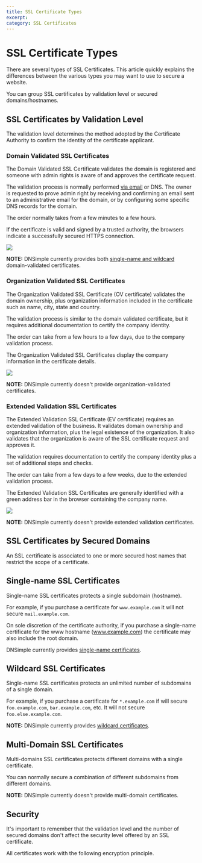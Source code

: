 ```yaml
---
title: SSL Certificate Types
excerpt: 
category: SSL Certificates
---
```


# SSL Certificate Types

There are several types of SSL Certificates. This article quickly explains the differences between the various types you may want to use to secure a website.

You can group SSL certificates by validation level or secured domains/hostnames.


## SSL Certificates by Validation Level

The validation level determines the method adopted by the Certificate Authority to confirm the identity of the certificate applicant.

### Domain Validated SSL Certificates

The Domain Validated SSL Certificate validates the domain is registered and someone with admin rights is aware of and approves the certificate request.

The validation process is normally performed [via email](/articles/ssl-certificates-email-approval) or DNS. The owner is requested to prove admin right by receiving and confirming an email sent to an administrative email for the domain, or by configuring some specific DNS records for the domain.

The order normally takes from a few minutes to a few hours.

If the certificate is valid and signed by a trusted authority, the browsers indicate a successfully secured HTTPS connection.

![](http://f.cl.ly/items/0L1c3U0q450g2t1K3R18/dnsimple-ssltypes-https.png)

**NOTE:** DNSimple currently provides both [single-name and wildcard](http://support.dnsimple.com/articles/ssl-certificates) domain-validated certificates.

### Organization Validated SSL Certificates

The Organization Validated SSL Certificate (OV certificate) validates the domain ownership, plus organization information included in the certificate such as name, city, state and country.

The validation process is similar to the domain validated certificate, but it requires additional documentation to certify the company identity.

The order can take from a few hours to a few days, due to the company validation process.

The Organization Validated SSL Certificates display the company information in the certificate details.

![](http://f.cl.ly/items/2v1L363P0Q0N3G3V0J15/dnsimple-ssltypes-company.png)

**NOTE:** DNSimple currently doesn't provide organization-validated certificates.

### Extended Validation SSL Certificates

The Extended Validation SSL Certificate (EV certificate) requires an extended validation of the business. It validates domain ownership and organization information, plus the legal existence of the organization. It also validates that the organization is aware of the SSL certificate request and approves it.

The validation requires documentation to certify the company identity plus a set of additional steps and checks.

The order can take from a few days to a few weeks, due to the extended validation process.

The Extended Validation SSL Certificates are generally identified with a green address bar in the browser containing the company name.

![](http://f.cl.ly/items/3608163u2b2n2U1D3p3T/dnsimple-ssltypes-greenbar.png)

**NOTE:** DNSimple currently doesn't provide extended validation certificates.


## SSL Certificates by Secured Domains

An SSL certificate is associated to one or more secured host names that restrict the scope of a certificate.

## Single-name SSL Certificates

Single-name SSL certificates protects a single subdomain (hostname).

For example, if you purchase a certificate for `www.example.com` it will not secure `mail.example.com`.

On sole discretion of the certificate authority, if you purchase a single-name certificate for the www hostname (www.example.com) the certificate may also include the root domain.

DNSimple currently provides [single-name certificates](http://support.dnsimple.com/articles/ssl-certificates).

## Wildcard SSL Certificates

Single-name SSL certificates protects an unlimited number of subdomains of a single domain.

For example, if you purchase a certificate for `*.example.com` if will secure `foo.example.com`, `bar.example.com`, etc. It will not secure `foo.else.example.com`.

**NOTE:** DNSimple currently provides [wildcard certificates](http://support.dnsimple.com/articles/ssl-certificates).

## Multi-Domain SSL Certificates

Multi-domains SSL certificates protects different domains with a single certificate.

You can normally secure a combination of different subdomains from different domains.

**NOTE:** DNSimple currently doesn't provide multi-domain certificates.


## Security

It's important to remember that the validation level and the number of secured domains don't affect the security level offered by an SSL certificate.

All certificates work with the following encryption principle.

